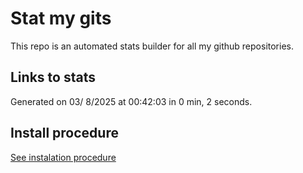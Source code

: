 # Stat my gits

This repo is an automated stats builder for all my github repositories.

## Links to stats


Generated on 03/ 8/2025 at 00:42:03 in 0 min, 2 seconds.

## Install procedure

[See instalation procedure](./src/install.md)
